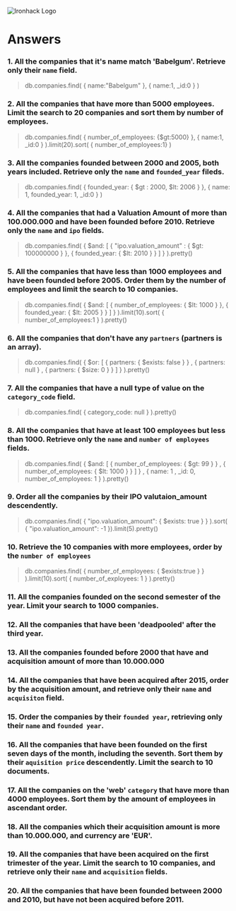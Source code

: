 ![Ironhack Logo](https://i.imgur.com/1QgrNNw.png)

# Answers

### 1. All the companies that it's name match 'Babelgum'. Retrieve only their `name` field.

<!-- Your Code Goes Here -->

> db.companies.find( { name:"Babelgum" }, { name:1, _id:0 } )

### 2. All the companies that have more than 5000 employees. Limit the search to 20 companies and sort them by **number of employees**.

<!-- Your Code Goes Here -->

> db.companies.find( { number_of_employees: {$gt:5000} }, { name:1, _id:0 } ).limit(20).sort( { number_of_employees:1} )

### 3. All the companies founded between 2000 and 2005, both years included. Retrieve only the `name` and `founded_year` fileds.

<!-- Your Code Goes Here -->

> db.companies.find( { founded_year: { $gt : 2000, $lt: 2006 } }, { name: 1, founded_year: 1, _id:0 } )

### 4. All the companies that had a Valuation Amount of more than 100.000.000 and have been founded before 2010. Retrieve only the `name` and `ipo` fields.

<!-- Your Code Goes Here -->

> db.companies.find( { $and: [ { "ipo.valuation_amount" : { $gt: 100000000 } }, { founded_year: { $lt: 2010 } } ] } ).pretty()



### 5. All the companies that have less than 1000 employees and have been founded before 2005. Order them by the number of employees and limit the search to 10 companies.

<!-- Your Code Goes Here -->

> db.companies.find( { $and: [ { number_of_employees: { $lt: 1000 } }, { founded_year: { $lt: 2005 }  } ] }  ).limit(10).sort( { number_of_employees:1 } ).pretty()

### 6. All the companies that don't have any `partners` (partners is an array).

<!-- Your Code Goes Here -->
> db.companies.find( { $or: [ { partners: { $exists: false } } , { partners: null } , { partners: { $size: 0 } } ] } ).pretty()

### 7. All the companies that have a null type of value on the `category_code` field.

<!-- Your Code Goes Here -->
> db.companies.find( { category_code: null } ).pretty()

### 8. All the companies that have at least 100 employees but less than 1000. Retrieve only the `name` and `number of employees` fields.

<!-- Your Code Goes Here -->

> db.companies.find( { $and: [ { number_of_employees: { $gt: 99 } } , { number_of_employees: { $lt: 1000 } } ] } , { name: 1 , _id: 0, number_of_employees: 1 } ).pretty()

### 9. Order all the companies by their IPO valutaion_amount descendently.

<!-- Your Code Goes Here -->

> db.companies.find( { "ipo.valuation_amount": { $exists: true } } ).sort( { "ipo.valuation_amount": -1 }).limit(5).pretty()

### 10. Retrieve the 10 companies with more employees, order by the `number of employees`

<!-- Your Code Goes Here -->

> db.companies.find( { number_of_employees: { $exists:true } } ).limit(10).sort( { number_of_exployees: 1 } ).pretty()

### 11. All the companies founded on the second semester of the year. Limit your search to 1000 companies.

<!-- Your Code Goes Here -->

### 12. All the companies that have been 'deadpooled' after the third year.

<!-- Your Code Goes Here -->

### 13. All the companies founded before 2000 that have and acquisition amount of more than 10.000.000

<!-- Your Code Goes Here -->

### 14. All the companies that have been acquired after 2015, order by the acquisition amount, and retrieve only their `name` and `acquisiton` field.

<!-- Your Code Goes Here -->

### 15. Order the companies by their `founded year`, retrieving only their `name` and `founded year`.

<!-- Your Code Goes Here -->

### 16. All the companies that have been founded on the first seven days of the month, including the seventh. Sort them by their `aquisition price` descendently. Limit the search to 10 documents.

<!-- Your Code Goes Here -->

### 17. All the companies on the 'web' `category` that have more than 4000 employees. Sort them by the amount of employees in ascendant order.

<!-- Your Code Goes Here -->

### 18. All the companies which their acquisition amount is more than 10.000.000, and currency are 'EUR'.

<!-- Your Code Goes Here -->

### 19. All the companies that have been acquired on the first trimester of the year. Limit the search to 10 companies, and retrieve only their `name` and `acquisition` fields.

<!-- Your Code Goes Here -->

### 20. All the companies that have been founded between 2000 and 2010, but have not been acquired before 2011.

<!-- Your Code Goes Here -->
